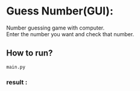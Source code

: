 # Guess Number(GUI):
Number guessing game with computer.\
Enter the number you want and check that number.

## How to run?
```
main.py
```
### result :

![]()
